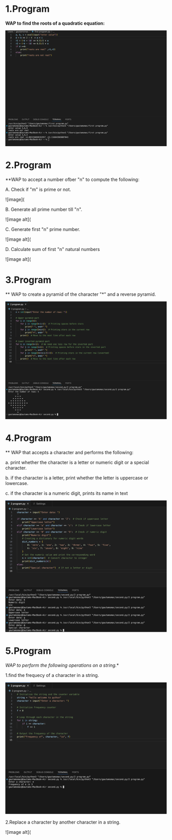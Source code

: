 # 1.Program

**WAP to find the roots of a quadratic equation:**

![image alt](https://github.com/Gautam-io-dev/python_programs/blob/8725a437d9cbe2bac948ba267e12f65c12a19a12/tempImage3MWTR6-0000.jpg)

# 2.Program

**WAP to accept a number ofber "n" to compute the following:

A. Check if "m" is prime or not.

![image](

B. Generate all prime number till "n".

![image alt](

C. Generate first "n" prime number.

![image alt](

D. Calculate sum of first "n" natural numbers

![image alt](

# 3.Program

** WAP to create a pyramid of the character "*" and a reverse pyramid.

![image alt](https://github.com/Gautam-io-dev/python_programs/blob/213fe67d574a6fc4b4d9a10334e19765a00abc39/tempImageaRBEJ5-0000.jpg)

# 4.Program

** WAP that accepts a character and performs the following:

a. print whether the character is a letter or numeric digit or a special character.

b. if the character is a letter, print whether the letter is uppercase or lowercase.

c. if the character is a numeric digit, prints its name in text

![image alt](https://github.com/Gautam-io-dev/python_programs/blob/6ab3cc7313d3ca206d6d080c4f9ddb20497dcdf6/program%204.jpg)

# 5.Program

*WAP to perform the following operations on a string.**

1.find the frequecy of a character in a string.

![image alt](https://github.com/Gautam-io-dev/python_programs/blob/6c46e1eb8f59ab2a7cb654b2aa29170572212453/PROGRAM%206.png)

2.Replace a character  by another character in a string.

![image alt](

